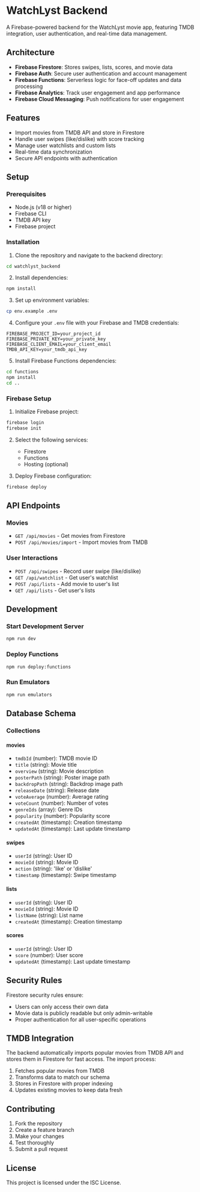 # WatchLyst Backend

A Firebase-powered backend for the WatchLyst movie app, featuring TMDB integration, user authentication, and real-time data management.

## Architecture

- **Firebase Firestore**: Stores swipes, lists, scores, and movie data
- **Firebase Auth**: Secure user authentication and account management
- **Firebase Functions**: Serverless logic for face-off updates and data processing
- **Firebase Analytics**: Track user engagement and app performance
- **Firebase Cloud Messaging**: Push notifications for user engagement

## Features

- Import movies from TMDB API and store in Firestore
- Handle user swipes (like/dislike) with score tracking
- Manage user watchlists and custom lists
- Real-time data synchronization
- Secure API endpoints with authentication

## Setup

### Prerequisites

- Node.js (v18 or higher)
- Firebase CLI
- TMDB API key
- Firebase project

### Installation

1. Clone the repository and navigate to the backend directory:
```bash
cd watchlyst_backend
```

2. Install dependencies:
```bash
npm install
```

3. Set up environment variables:
```bash
cp env.example .env
```

4. Configure your `.env` file with your Firebase and TMDB credentials:
```
FIREBASE_PROJECT_ID=your_project_id
FIREBASE_PRIVATE_KEY=your_private_key
FIREBASE_CLIENT_EMAIL=your_client_email
TMDB_API_KEY=your_tmdb_api_key
```

5. Install Firebase Functions dependencies:
```bash
cd functions
npm install
cd ..
```

### Firebase Setup

1. Initialize Firebase project:
```bash
firebase login
firebase init
```

2. Select the following services:
   - Firestore
   - Functions
   - Hosting (optional)

3. Deploy Firebase configuration:
```bash
firebase deploy
```

## API Endpoints

### Movies

- `GET /api/movies` - Get movies from Firestore
- `POST /api/movies/import` - Import movies from TMDB

### User Interactions

- `POST /api/swipes` - Record user swipe (like/dislike)
- `GET /api/watchlist` - Get user's watchlist
- `POST /api/lists` - Add movie to user's list
- `GET /api/lists` - Get user's lists

## Development

### Start Development Server

```bash
npm run dev
```

### Deploy Functions

```bash
npm run deploy:functions
```

### Run Emulators

```bash
npm run emulators
```

## Database Schema

### Collections

#### movies
- `tmdbId` (number): TMDB movie ID
- `title` (string): Movie title
- `overview` (string): Movie description
- `posterPath` (string): Poster image path
- `backdropPath` (string): Backdrop image path
- `releaseDate` (string): Release date
- `voteAverage` (number): Average rating
- `voteCount` (number): Number of votes
- `genreIds` (array): Genre IDs
- `popularity` (number): Popularity score
- `createdAt` (timestamp): Creation timestamp
- `updatedAt` (timestamp): Last update timestamp

#### swipes
- `userId` (string): User ID
- `movieId` (string): Movie ID
- `action` (string): 'like' or 'dislike'
- `timestamp` (timestamp): Swipe timestamp

#### lists
- `userId` (string): User ID
- `movieId` (string): Movie ID
- `listName` (string): List name
- `createdAt` (timestamp): Creation timestamp

#### scores
- `userId` (string): User ID
- `score` (number): User score
- `updatedAt` (timestamp): Last update timestamp

## Security Rules

Firestore security rules ensure:
- Users can only access their own data
- Movie data is publicly readable but only admin-writable
- Proper authentication for all user-specific operations

## TMDB Integration

The backend automatically imports popular movies from TMDB API and stores them in Firestore for fast access. The import process:

1. Fetches popular movies from TMDB
2. Transforms data to match our schema
3. Stores in Firestore with proper indexing
4. Updates existing movies to keep data fresh

## Contributing

1. Fork the repository
2. Create a feature branch
3. Make your changes
4. Test thoroughly
5. Submit a pull request

## License

This project is licensed under the ISC License. 